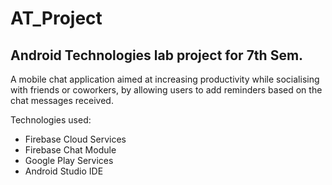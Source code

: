 <h1> AT_Project</h1>

<h2>Android Technologies lab project for 7th Sem.</h2>
<p>A mobile chat application aimed at increasing productivity while socialising with friends or coworkers, by allowing users to add reminders based on the chat messages received.</p>

<p>Technologies used: </p>
<ul>
<li>Firebase Cloud Services</li>
<li>Firebase Chat Module</li>
<li>Google Play Services</li>
<li>Android Studio IDE</li>
</ul>


